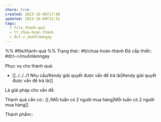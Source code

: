 ```yaml
---
share: true
created: 2023-10-06T17:08
updated: 2023-10-09T12:51
tags:
  - file_thành-quả
  - tt_chưa-hoàn-thành
  - đct-🔥_muốnlàmngay
---
```


%%
#file/thành-quả
%%
Trạng thái:: #tt/chưa-hoàn-thành
Độ cấp thiết:: #đct-🔥/muốnlàmngay

Phục vụ cho thành quả:
- [[../../../1 Nhu cầu/Kendy giải quyết được vấn đề trả lãi|Kendy giải quyết được vấn đề trả lãi]]


Là giải pháp cho vấn đề:


Thành quả cần có:: [[./Mỗi tuần có 2 người mua hàng|Mỗi tuần có 2 người mua hàng]]

Thành phẩm::
